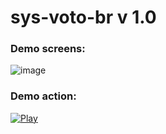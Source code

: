 # sys-voto-br v 1.0

### Demo screens:
![image](https://user-images.githubusercontent.com/104157123/200951998-2fb4df6a-13f2-448b-aca8-2265e731dab6.png)

### Demo action:
[![Play](https://user-images.githubusercontent.com/104157123/200960055-2cb84256-aa26-45ee-84ad-de43474d2e25.png)](https://www.youtube.com/watch?v=k93AlDifydc)

